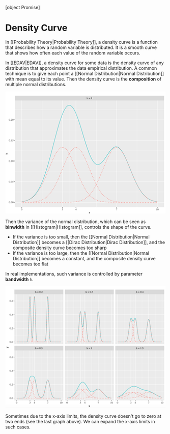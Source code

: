 [object Promise]

# Density Curve

In [[Probability Theory\|Probability Theory]], a density curve is a function that describes how a random variable is distributed. It is a smooth curve that shows how often each value of the random variable occurs.

In [[EDAV\|EDAV]], a density curve for some data is the density curve of any distribution that approximates the data empirical distribution.
A common technique is to give each point a [[Normal Distribution\|Normal Distribution]] with mean equal to its value. Then the density curve is the **composition** of multiple normal distributions.

![variance one](https://raw.githubusercontent.com/zcysxy/Figurebed/master/img/20221210194447.png)

Then the variance of the normal distribution, which can be seen as **binwidth** in [[Histogram\|Histogram]], controls the shape of the curve.

- If the variance is too small, then the [[Normal Distribution\|Normal Distribution]] becomes a [[Dirac Distribution\|Dirac Distribution]], and the composite density curve becomes too sharp
- If the variance is too large, then the [[Normal Distribution\|Normal Distribution]] becomes a constant, and the composite density curve becomes too flat

In real implementations, such variance is controlled by parameter **bandwidth** `h`.

![](https://raw.githubusercontent.com/zcysxy/Figurebed/master/img/20221210194717.png)

Sometimes due to the x-axis limits, the density curve doesn't go to zero at two ends (see the last graph above). We can expand the x-axis limits in such cases.
